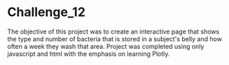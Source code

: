 # Challenge_12
The objective of this project was to create an interactive page that shows the type and number of bacteria that is stored in a subject's belly and how often a week they wash that area. Project was completed using only javascript and html with the emphasis on learning Plotly.
